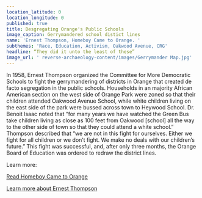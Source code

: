 ```yaml
---
location_latitude: 0
location_longitude: 0
published: true
title: Desgregating Orange's Public Schools
image_caption: Gerrymandered school distict lines
name: 'Ernest Thompson, Homeboy Came to Orange. '
subthemes: 'Race, Education, Activism, Oakwood Avenue, CRG'
headline: “They did it unto the least of these”
image_url: ' reverse-archaeology-content/images/Gerrymander Map.jpg'
---
```

In 1958, Ernest Thompson organized the Committee for More Democratic Schools to fight the gerrymandering of districts in Orange that created de facto segregation in the public schools. Households in an majority African American section on the west side of Orange Park were zoned so that their children attended Oakwood Avenue School, while white children living on the east side of the park were bussed across town to Heywood School. Dr. Benoit Isaac noted that “for many years we have watched the Green Bus take children living as close as 100 feet from Oakwood [school] all the way to the other side of town so that they could attend a white school.” Thompson described that “we are not in this fight for ourselves. Either we fight for all children or we don’t fight. We make no deals with our children’s future.” This fight was successful, and, after only three months, the Orange Board of Education was ordered to redraw the district lines.  

Learn more:  

[Read Homeboy Came to Orange](https://docuzilla.github.io/23-hazel-lemke/00b46f5isrnw-homeboy-came-to-orange-a-story-of-people-s-power.pdf)

[Learn more about Ernest Thompson](http://www.universityoforange.org/newsite/homeboy-came-to-orange)
